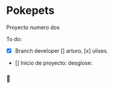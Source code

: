 # Pokepets
Proyecto numero dos

To do:

- [x] Branch developer
	[] arturo, 
	[x] ulises.

- [] Inicio de proyecto:
	desglose:


### 👾

